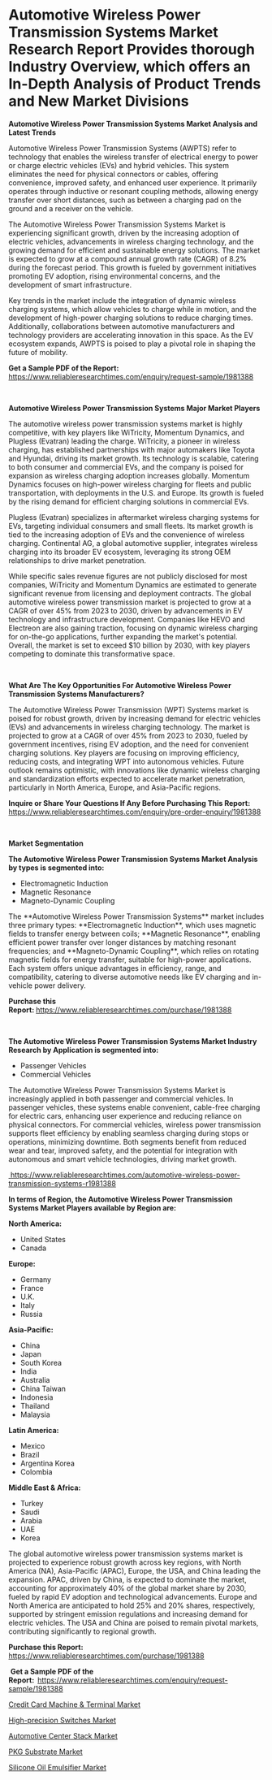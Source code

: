 <p><h1>Automotive Wireless Power Transmission Systems Market Research Report Provides thorough Industry Overview, which offers an In-Depth Analysis of Product Trends and New Market Divisions</h1></p><p><strong>Automotive Wireless Power Transmission Systems Market Analysis and Latest Trends</strong></p>
<p><p>Automotive Wireless Power Transmission Systems (AWPTS) refer to technology that enables the wireless transfer of electrical energy to power or charge electric vehicles (EVs) and hybrid vehicles. This system eliminates the need for physical connectors or cables, offering convenience, improved safety, and enhanced user experience. It primarily operates through inductive or resonant coupling methods, allowing energy transfer over short distances, such as between a charging pad on the ground and a receiver on the vehicle.</p><p>The Automotive Wireless Power Transmission Systems Market is experiencing significant growth, driven by the increasing adoption of electric vehicles, advancements in wireless charging technology, and the growing demand for efficient and sustainable energy solutions. The market is expected to grow at a compound annual growth rate (CAGR) of 8.2% during the forecast period. This growth is fueled by government initiatives promoting EV adoption, rising environmental concerns, and the development of smart infrastructure.</p><p>Key trends in the market include the integration of dynamic wireless charging systems, which allow vehicles to charge while in motion, and the development of high-power charging solutions to reduce charging times. Additionally, collaborations between automotive manufacturers and technology providers are accelerating innovation in this space. As the EV ecosystem expands, AWPTS is poised to play a pivotal role in shaping the future of mobility.</p></p>
<p><strong>Get a Sample PDF of the Report:&nbsp;</strong> <a href="https://www.reliableresearchtimes.com/enquiry/request-sample/1981388?utm_campaign=2035&utm_medium=2&utm_source=Github&utm_content=ia&utm_term=24012025&utm_id=automotive-wireless-power-transmission-systems">https://www.reliableresearchtimes.com/enquiry/request-sample/1981388</a></p>
<p>&nbsp;</p>
<p><strong>Automotive Wireless Power Transmission Systems Major Market Players</strong></p>
<p><p>The automotive wireless power transmission systems market is highly competitive, with key players like WiTricity, Momentum Dynamics, and Plugless (Evatran) leading the charge. WiTricity, a pioneer in wireless charging, has established partnerships with major automakers like Toyota and Hyundai, driving its market growth. Its technology is scalable, catering to both consumer and commercial EVs, and the company is poised for expansion as wireless charging adoption increases globally. Momentum Dynamics focuses on high-power wireless charging for fleets and public transportation, with deployments in the U.S. and Europe. Its growth is fueled by the rising demand for efficient charging solutions in commercial EVs.</p><p>Plugless (Evatran) specializes in aftermarket wireless charging systems for EVs, targeting individual consumers and small fleets. Its market growth is tied to the increasing adoption of EVs and the convenience of wireless charging. Continental AG, a global automotive supplier, integrates wireless charging into its broader EV ecosystem, leveraging its strong OEM relationships to drive market penetration.</p><p>While specific sales revenue figures are not publicly disclosed for most companies, WiTricity and Momentum Dynamics are estimated to generate significant revenue from licensing and deployment contracts. The global automotive wireless power transmission market is projected to grow at a CAGR of over 45% from 2023 to 2030, driven by advancements in EV technology and infrastructure development. Companies like HEVO and Electreon are also gaining traction, focusing on dynamic wireless charging for on-the-go applications, further expanding the market's potential. Overall, the market is set to exceed $10 billion by 2030, with key players competing to dominate this transformative space.</p></p>
<p>&nbsp;</p>
<p><strong>What Are The Key Opportunities For Automotive Wireless Power Transmission Systems Manufacturers?</strong></p>
<p><p>The Automotive Wireless Power Transmission (WPT) Systems market is poised for robust growth, driven by increasing demand for electric vehicles (EVs) and advancements in wireless charging technology. The market is projected to grow at a CAGR of over 45% from 2023 to 2030, fueled by government incentives, rising EV adoption, and the need for convenient charging solutions. Key players are focusing on improving efficiency, reducing costs, and integrating WPT into autonomous vehicles. Future outlook remains optimistic, with innovations like dynamic wireless charging and standardization efforts expected to accelerate market penetration, particularly in North America, Europe, and Asia-Pacific regions.</p></p>
<p><strong>Inquire or Share Your Questions If Any Before Purchasing This Report:</strong> <a href="https://www.reliableresearchtimes.com/enquiry/pre-order-enquiry/1981388?utm_campaign=2035&utm_medium=2&utm_source=Github&utm_content=ia&utm_term=24012025&utm_id=automotive-wireless-power-transmission-systems">https://www.reliableresearchtimes.com/enquiry/pre-order-enquiry/1981388</a></p>
<p>&nbsp;</p>
<p><strong>Market Segmentation</strong></p>
<p><strong>The Automotive Wireless Power Transmission Systems Market Analysis by types is segmented into:</strong></p>
<p><ul><li>Electromagnetic Induction</li><li>Magnetic Resonance</li><li>Magneto-Dynamic Coupling</li></ul></p>
<p><p>The **Automotive Wireless Power Transmission Systems** market includes three primary types: **Electromagnetic Induction**, which uses magnetic fields to transfer energy between coils; **Magnetic Resonance**, enabling efficient power transfer over longer distances by matching resonant frequencies; and **Magneto-Dynamic Coupling**, which relies on rotating magnetic fields for energy transfer, suitable for high-power applications. Each system offers unique advantages in efficiency, range, and compatibility, catering to diverse automotive needs like EV charging and in-vehicle power delivery.</p></p>
<p><strong>Purchase this Report:&nbsp;</strong><a href="https://www.reliableresearchtimes.com/purchase/1981388?utm_campaign=2035&utm_medium=2&utm_source=Github&utm_content=ia&utm_term=24012025&utm_id=automotive-wireless-power-transmission-systems">https://www.reliableresearchtimes.com/purchase/1981388</a></p>
<p>&nbsp;</p>
<p><strong>The Automotive Wireless Power Transmission Systems Market Industry Research by Application is segmented into:</strong></p>
<p><ul><li>Passenger Vehicles</li><li>Commercial Vehicles</li></ul></p>
<p><p>The Automotive Wireless Power Transmission Systems Market is increasingly applied in both passenger and commercial vehicles. In passenger vehicles, these systems enable convenient, cable-free charging for electric cars, enhancing user experience and reducing reliance on physical connectors. For commercial vehicles, wireless power transmission supports fleet efficiency by enabling seamless charging during stops or operations, minimizing downtime. Both segments benefit from reduced wear and tear, improved safety, and the potential for integration with autonomous and smart vehicle technologies, driving market growth.</p></p>
<p><a href="https://www.reliableresearchtimes.com/automotive-wireless-power-transmission-systems-r1981388?utm_campaign=2035&utm_medium=2&utm_source=Github&utm_content=ia&utm_term=24012025&utm_id=automotive-wireless-power-transmission-systems">&nbsp;https://www.reliableresearchtimes.com/automotive-wireless-power-transmission-systems-r1981388</a></p>
<p><strong>In terms of Region, the Automotive Wireless Power Transmission Systems Market Players available by Region are:</strong></p>
<p>
    <p> <strong> North America: </strong>
        <ul>
            <li>United States</li>
            <li>Canada</li>
        </ul>
        </p> 
    <p> <strong> Europe: </strong>
        <ul>
            <li>Germany</li>
            <li>France</li>
            <li>U.K.</li>
            <li>Italy</li>
            <li>Russia</li>
        </ul>
        </p> 
    <p> <strong> Asia-Pacific: </strong>
        <ul>
            <li>China</li>
            <li>Japan</li>
            <li>South Korea</li>
            <li>India</li>
            <li>Australia</li>
            <li>China Taiwan</li>
            <li>Indonesia</li>
            <li>Thailand</li>
            <li>Malaysia</li>
        </ul>
        </p> 
    <p> <strong> Latin America: </strong>
        <ul>
            <li>Mexico</li>
            <li>Brazil</li>
            <li>Argentina Korea</li>
            <li>Colombia</li>
        </ul>
        </p> 
    <p> <strong> Middle East & Africa: </strong>
        <ul>
            <li>Turkey</li>
            <li>Saudi</li>
            <li>Arabia</li>
            <li>UAE</li>
            <li>Korea</li>
        </ul>
    </p>
    </p>
<p><p>The global automotive wireless power transmission systems market is projected to experience robust growth across key regions, with North America (NA), Asia-Pacific (APAC), Europe, the USA, and China leading the expansion. APAC, driven by China, is expected to dominate the market, accounting for approximately 40% of the global market share by 2030, fueled by rapid EV adoption and technological advancements. Europe and North America are anticipated to hold 25% and 20% shares, respectively, supported by stringent emission regulations and increasing demand for electric vehicles. The USA and China are poised to remain pivotal markets, contributing significantly to regional growth.</p></p>
<p><strong>Purchase this Report: </strong><a href="https://www.reliableresearchtimes.com/purchase/1981388?utm_campaign=2035&utm_medium=2&utm_source=Github&utm_content=ia&utm_term=24012025&utm_id=automotive-wireless-power-transmission-systems">https://www.reliableresearchtimes.com/purchase/1981388</a></p>
<p>&nbsp;<strong>Get a Sample PDF of the Report:&nbsp;&nbsp;</strong><a href="https://www.reliableresearchtimes.com/enquiry/request-sample/1981388?utm_campaign=2035&utm_medium=2&utm_source=Github&utm_content=ia&utm_term=24012025&utm_id=automotive-wireless-power-transmission-systems">https://www.reliableresearchtimes.com/enquiry/request-sample/1981388</a></p>
<p><strong></strong></p>
<p><p><a href="https://www.linkedin.com/pulse/analyzing-credit-card-machine-terminal-markets-growth-uz1oc?utm_campaign=2035&utm_medium=2&utm_source=Github&utm_content=ia&utm_term=24012025&utm_id=automotive-wireless-power-transmission-systems">Credit Card Machine & Terminal Market</a></p><p><a href="https://www.linkedin.com/pulse/revenue-forecast-high-precision-switches-industry-lygcc?utm_campaign=2035&utm_medium=2&utm_source=Github&utm_content=ia&utm_term=24012025&utm_id=automotive-wireless-power-transmission-systems">High-precision Switches Market</a></p><p><a href="https://github.com/JakirUddin511/Market-Research-Report-List-1/blob/main/automotive-center-stack-market.md?utm_campaign=2035&utm_medium=2&utm_source=Github&utm_content=ia&utm_term=24012025&utm_id=automotive-wireless-power-transmission-systems">Automotive Center Stack Market</a></p><p><a href="https://www.linkedin.com/pulse/current-state-pkg-substrate-market-size-trends-projected-ymvoe?utm_campaign=2035&utm_medium=2&utm_source=Github&utm_content=ia&utm_term=24012025&utm_id=automotive-wireless-power-transmission-systems">PKG Substrate Market</a></p><p><a href="https://www.linkedin.com/pulse/silicone-oil-emulsifier-market-growth-expected-101-cagr-omcgf?utm_campaign=2035&utm_medium=2&utm_source=Github&utm_content=ia&utm_term=24012025&utm_id=automotive-wireless-power-transmission-systems">Silicone Oil Emulsifier Market</a></p></p>